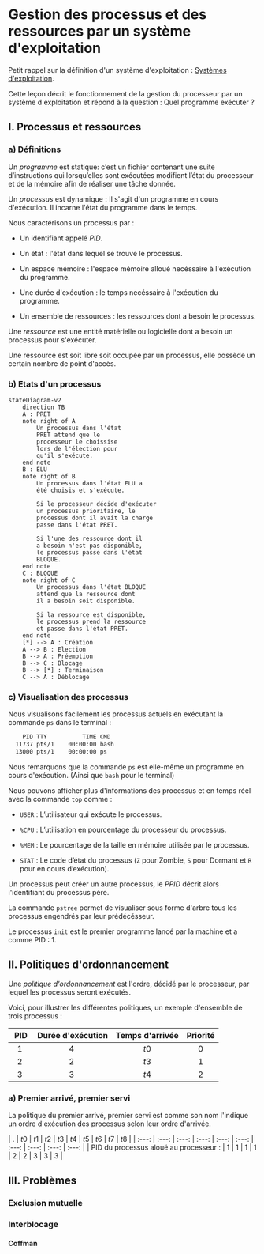 # Gestion des processus et des ressources par un système d'exploitation

Petit rappel sur la définition d'un système d'exploitation : [Systèmes d'exploitation](./../../première/Architecture_des_machines/Systèmes_d_exploitation.md).

Cette leçon décrit le fonctionnement de la gestion du processeur par un système d'exploitation et répond à la question : Quel programme exécuter ?

## I. Processus et ressources

### a) Définitions

Un *programme* est statique: c’est un fichier contenant une suite d’instructions qui lorsqu’elles sont exécutées modifient l’état du processeur et de la mémoire afin de réaliser une tâche donnée.

Un *processus* est dynamique : Il s'agit d'un programme en cours d'exécution. Il incarne l'état du programme dans le temps.

Nous caractérisons un processus par :

- Un identifiant appelé *PID*.

- Un état : l'état dans lequel se trouve le processus.

- Un espace mémoire : l'espace mémoire alloué necéssaire à l'exécution du programme.

- Une durée d'exécution : le temps necéssaire à l'exécution du programme.

- Un ensemble de ressources : les ressources dont a besoin le processus.

Une *ressource* est une entité matérielle ou logicielle dont a besoin un processus pour s'exécuter.

Une ressource est soit libre soit occupée par un processus, elle possède un certain nombre de point d'accès.

### b) Etats d'un processus

```mermaid
stateDiagram-v2
    direction TB
    A : PRET
    note right of A
        Un processus dans l'état
        PRET attend que le
        processeur le choissise
        lors de l'élection pour
        qu'il s'exécute.
    end note
    B : ELU
    note right of B
        Un processus dans l'état ELU a
        été choisis et s'exécute.

        Si le processeur décide d'exécuter
        un processus prioritaire, le 
        processus dont il avait la charge
        passe dans l'état PRET.

        Si l'une des ressource dont il
        a besoin n'est pas disponible,
        le processus passe dans l'état
        BLOQUE.
    end note
    C : BLOQUE
    note right of C
        Un processus dans l'état BLOQUE
        attend que la ressource dont
        il a besoin soit disponible.

        Si la ressource est disponible,
        le processus prend la ressource
        et passe dans l'état PRET.
    end note
    [*] --> A : Création
    A --> B : Election
    B --> A : Préemption
    B --> C : Blocage
    B --> [*] : Terminaison
    C --> A : Déblocage
```

### c) Visualisation des processus

Nous visualisons facilement les processus actuels en exécutant la commande `ps` dans le terminal :

```bash
    PID TTY          TIME CMD
  11737 pts/1    00:00:00 bash
  13000 pts/1    00:00:00 ps
```

Nous remarquons que la commande `ps` est elle-même un programme en cours d'exécution. (Ainsi que `bash` pour le terminal)

Nous pouvons afficher plus d'informations des processus et en temps réel avec la commande `top` comme :

- `USER` : L’utilisateur qui exécute le processus.

- `%CPU` : L’utilisation en pourcentage du processeur du processus.

- `%MEM` : Le pourcentage de la taille en mémoire utilisée par le processus.

- `STAT` : Le code d’état du processus (`Z` pour Zombie, `S` pour Dormant et `R` pour en cours d’exécution).

Un processus peut créer un autre processus, le *PPID* décrit alors l'identifiant du processus père.

La commande `pstree` permet de visualiser sous forme d'arbre tous les processus engendrés par leur prédécésseur.

Le processus `init` est le premier programme lancé par la machine et a comme PID : $1$.

## II. Politiques d'ordonnancement

Une *politique d'ordonnancement* est l'ordre, décidé par le processeur, par lequel les processus seront exécutés.

Voici, pour illustrer les différentes politiques, un exemple d'ensemble de trois processus :

| PID | Durée d'exécution | Temps d'arrivée | Priorité |
| :---: | :---: | :---: |:---: |
| $1$ | $4$ | $t0$ | $0$ |
| $2$ | $2$ | $t3$ | $1$ |
| $3$ | $3$ | $t4$ | $2$ |

### a) Premier arrivé, premier servi

La politique du premier arrivé, premier servi est comme son nom l'indique un ordre d'exécution des processus selon leur ordre d'arrivée.

| . | $t0$ | $t1$ | $t2$ | $t3$ | $t4$ | $t5$ | $t6$ | $t7$ | $t8$ |
| :---: | :---: | :---: | :---: | :---: | :---: | :---: | :---: | :---: | :---: |
| PID du processus aloué au processeur : | $1$ | $1$ | $1$ | $1$ | $2$ | $2$ | $3$ | $3$ | $3$ |


## III. Problèmes

### Exclusion mutuelle
### Interblocage

#### Coffman